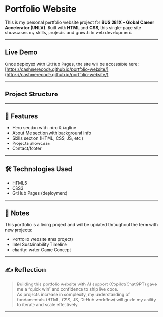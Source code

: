 # Portfolio Website

This is my personal portfolio website project for **BUS 281X – Global Career Accelerator (UNLV)**. Built with **HTML** and **CSS**, this single-page site showcases my skills, projects, and growth in web development.  

---

## Live Demo
Once deployed with GitHub Pages, the site will be accessible here:  
[https://cashmerecode.github.io/portfolio-website/](https://cashmerecode.github.io/portfolio-website/)  

---

## Project Structure
---

## 🚀 Features
- Hero section with intro & tagline  
- About Me section with background info  
- Skills section (HTML, CSS, JS, etc.)  
- Projects showcase  
- Contact/footer  

---

## 🛠️ Technologies Used
- HTML5  
- CSS3  
- GitHub Pages (deployment)  

---

## 📌 Notes
This portfolio is a living project and will be updated throughout the term with new projects:
- Portfolio Website (this project)  
- Intel Sustainability Timeline  
- charity: water Game Concept  

---

## ✍️ Reflection
> Building this portfolio website with AI support (Copilot/ChatGPT) gave me a “quick win” and confidence to ship live code.  
> As projects increase in complexity, my understanding of fundamentals (HTML, CSS, JS, GitHub workflow) will guide my ability to iterate and scale effectively.  

---
